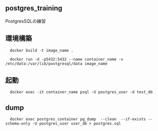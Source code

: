 ## postgres_training
PostgresSQLの練習

## 環境構築
```
  docker build -t image_name .
```

```
  docker run -d -p5432:5432 --name container_name -v /etc/data:/var/lib/postgresql/data image_name
```

## 起動
```
  docker exec -it container_name psql -U postgres_user -d test_db
```

## dump
```
  docker exec postgres_container pg_dump  --clean  --if-exists --schema-only -U postgres_user user_db > postgres.sql
```